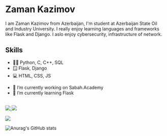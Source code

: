 # Zaman Kazimov
I am Zaman Kazimov from Azerbaijan, I'm student at Azerbaijan State Oil and Industry University. I really enjoy learning languages and frameworks like Flask and Django. I aslo enjoy cybersecurity, infrastructure of network.

## Skills
* 🧑‍💻 Python, C, C++, SQL
* 🪟 Flask, Django
* 💻 HTML, CSS, JS



- 🔭 I’m currently working on Sabah.Academy 
- 🌱 I’m currently learning Flask 
<br></br>
<a href="https://www.linkedin.com/in/zaman-kazimov-b4a627238/">
<img src="https://img.shields.io/badge/LinkedIn-0077B5?style=for-the-badge&logo=linkedin&logoColor=white">
</a> 
<a href="https://github.com/kazimovzaman2">
<img src="https://img.shields.io/badge/GitHub-100000?style=for-the-badge&logo=github&logoColor=white">
</a>

![](https://komarev.com/ghpvc/?username=kazimovzaman2&color=green)


![Anurag's GitHub stats](https://github-readme-stats.vercel.app/api?username=kazimovzaman2&theme=chartreuse-dark&show_icons=true)
